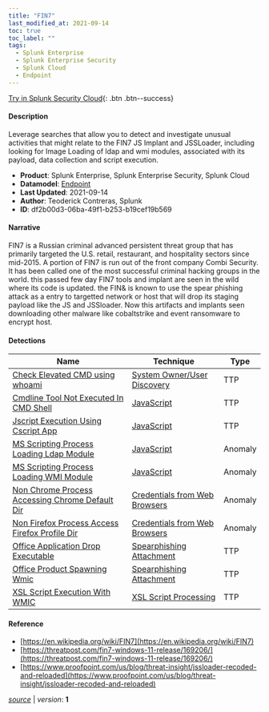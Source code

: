 ```yaml
---
title: "FIN7"
last_modified_at: 2021-09-14
toc: true
toc_label: ""
tags:
  - Splunk Enterprise
  - Splunk Enterprise Security
  - Splunk Cloud
  - Endpoint
---
```


[Try in Splunk Security Cloud](https://www.splunk.com/en_us/cyber-security.html){: .btn .btn--success}

#### Description

Leverage searches that allow you to detect and investigate unusual activities that might relate to the FIN7 JS Implant and JSSLoader, including looking for Image Loading of ldap and wmi modules, associated with its payload, data collection and script execution.

- **Product**: Splunk Enterprise, Splunk Enterprise Security, Splunk Cloud
- **Datamodel**: [Endpoint](https://docs.splunk.com/Documentation/CIM/latest/User/Endpoint)
- **Last Updated**: 2021-09-14
- **Author**: Teoderick Contreras, Splunk
- **ID**: df2b00d3-06ba-49f1-b253-b19cef19b569

#### Narrative

FIN7 is a Russian criminal advanced persistent threat group that has primarily targeted the U.S. retail, restaurant, and hospitality sectors since mid-2015. A portion of FIN7 is run out of the front company Combi Security. It has been called one of the most successful criminal hacking groups in the world. this passed few day FIN7 tools and implant are seen in the wild where its code is updated. the FIN& is known to use the spear phishing attack as a entry to targetted network or host that will drop its staging payload like the JS and JSSloader. Now this artifacts and implants seen downloading other malware like cobaltstrike and event ransomware to encrypt host.

#### Detections

| Name        | Technique   | Type         |
| ----------- | ----------- |--------------|
| [Check Elevated CMD using whoami](/endpoint/check_elevated_cmd_using_whoami/) | [System Owner/User Discovery](/tags/#system-owner/user-discovery) | TTP |
| [Cmdline Tool Not Executed In CMD Shell](/endpoint/cmdline_tool_not_executed_in_cmd_shell/) | [JavaScript](/tags/#javascript) | TTP |
| [Jscript Execution Using Cscript App](/endpoint/jscript_execution_using_cscript_app/) | [JavaScript](/tags/#javascript) | TTP |
| [MS Scripting Process Loading Ldap Module](/endpoint/ms_scripting_process_loading_ldap_module/) | [JavaScript](/tags/#javascript) | Anomaly |
| [MS Scripting Process Loading WMI Module](/endpoint/ms_scripting_process_loading_wmi_module/) | [JavaScript](/tags/#javascript) | Anomaly |
| [Non Chrome Process Accessing Chrome Default Dir](/endpoint/non_chrome_process_accessing_chrome_default_dir/) | [Credentials from Web Browsers](/tags/#credentials-from-web-browsers) | Anomaly |
| [Non Firefox Process Access Firefox Profile Dir](/endpoint/non_firefox_process_access_firefox_profile_dir/) | [Credentials from Web Browsers](/tags/#credentials-from-web-browsers) | Anomaly |
| [Office Application Drop Executable](/endpoint/office_application_drop_executable/) | [Spearphishing Attachment](/tags/#spearphishing-attachment) | TTP |
| [Office Product Spawning Wmic](/endpoint/office_product_spawning_wmic/) | [Spearphishing Attachment](/tags/#spearphishing-attachment) | TTP |
| [XSL Script Execution With WMIC](/endpoint/xsl_script_execution_with_wmic/) | [XSL Script Processing](/tags/#xsl-script-processing) | TTP |

#### Reference

* [https://en.wikipedia.org/wiki/FIN7](https://en.wikipedia.org/wiki/FIN7)
* [https://threatpost.com/fin7-windows-11-release/169206/](https://threatpost.com/fin7-windows-11-release/169206/)
* [https://www.proofpoint.com/us/blog/threat-insight/jssloader-recoded-and-reloaded](https://www.proofpoint.com/us/blog/threat-insight/jssloader-recoded-and-reloaded)



[*source*](https://github.com/splunk/security_content/tree/develop/stories/fin7.yml) \| *version*: **1**